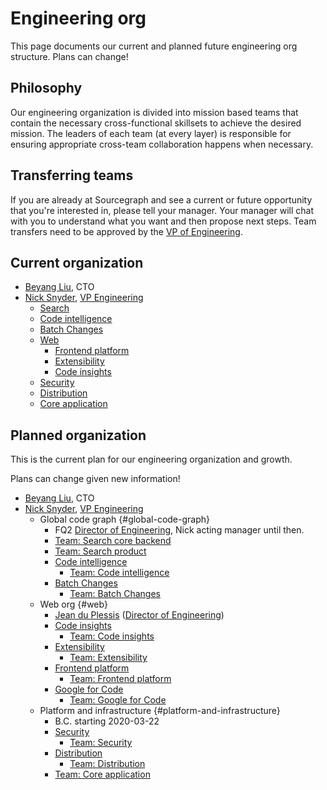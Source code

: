 # Engineering org

This page documents our current and planned future engineering org structure. Plans can change!

## Philosophy

Our engineering organization is divided into mission based teams that contain the necessary cross-functional skillsets to achieve the desired mission. The leaders of each team (at every layer) is responsible for ensuring appropriate cross-team collaboration happens when necessary.

## Transferring teams

If you are already at Sourcegraph and see a current or future opportunity that you're interested in, please tell your manager. Your manager will chat with you to understand what you want and then propose next steps. Team transfers need to be approved by the [VP of Engineering](roles.md#vp-engineering).

## Current organization

- [Beyang Liu](index.md#beyang-liu), CTO
- [Nick Snyder](index.md#nick-snyder-he-him), [VP Engineering](../../handbook/engineering/roles.md#vp-engineering)
	- [Search](../../handbook/engineering/search/index.md)
	- [Code intelligence](../../handbook/engineering/code-intelligence/index.md)
	- [Batch Changes](../../handbook/engineering/batch-changes/index.md)
    - [Web](../../handbook/engineering/web/index.md)
        - [Frontend platform](../../handbook/engineering/web/frontend-platform/index.md)
        - [Extensibility](../../handbook/engineering/web/extensibility/index.md)
		- [Code insights](../../handbook/engineering/web/code-insights/index.md)
	- [Security](../../handbook/engineering/security/index.md)
	- [Distribution](../../handbook/engineering/distribution/index.md)
	- [Core application](../../handbook/engineering/core-application/index.md)

## Planned organization

This is the current plan for our engineering organization and growth.

Plans can change given new information!

- [Beyang Liu](../../../company/team/index.md#beyang-liu), CTO
- [Nick Snyder](../../../company/team/index.md#nick-snyder-he-him), [VP Engineering](roles.md#vp-engineering)
    - Global code graph {#global-code-graph}
        - FQ2 [Director of Engineering](https://jobs.lever.co/sourcegraph/92a29215-e44f-4f2e-b147-73a8cb756d09), Nick acting manager until then.
        - [Team: Search core backend](search/index.md#search-core-backend-eng)
        - [Team: Search product](search/index.md#search-product-eng)
        - [Code intelligence](code-intelligence/index.md)
            - [Team: Code intelligence](code-intelligence/index.md#code-intelligence-eng)
        - [Batch Changes](batch-changes/index.md)
            - [Team: Batch Changes](batch-changes/index.md#batch-changes-eng)
    - Web org {#web}
        - [Jean du Plessis](../../../company/team/index.md#jean-du-plessis-he-him) ([Director of Engineering](roles.md#director-of-engineering))
        - [Code insights](web/code-insights/index.md)
            - [Team: Code insights](web/code-insights/index.md#code-insights-eng)
        - [Extensibility](web/extensibility/index.md)
            - [Team: Extensibility](web/extensibility/index.md#extensibility-eng)
        - [Frontend platform](web/frontend-platform/index.md)
            - [Team: Frontend platform](web/frontend-platform/index.md#frontend-platform-eng)
        - [Google for Code](web/google-for-code/index.md)
            - [Team: Google for Code](web/google-for-code/index.md#google-for-code-eng)
    - Platform and infrastructure {#platform-and-infrastructure}
        - B.C. starting 2020-03-22
        - [Security](security/index.md)
            - [Team: Security](security/index.md#security-eng)
        - [Distribution](distribution/index.md)
            - [Team: Distribution](distribution/index.md#distribution-eng)
        - [Team: Core application](core-application/index.md#core-application-eng)

<script>
// This script injects the org chart content into each section of this page that links to a team page.
// It is similar to the script used to compile the goals in ../goals/index.md.

async function getPageOrgList(pageUrl) {
	const sectionId = pageUrl.replace(/^.*#/, '')

	const resp = await fetch(pageUrl)
	const doc = new DOMParser().parseFromString(await resp.text(), "text/html")
	const section = doc.getElementById(sectionId)
	if (!section) {
		const error = document.createElement('p')
		error.innerText = `Error generating org chart: page at ${pageUrl} has no section with ID ${sectionId}.`
		return error
	}
    return section.parentNode
}

const teamAnchors = Array.from(document.querySelectorAll('a')).filter(a => a.innerText.startsWith('Team: '))
Promise.all(
	teamAnchors.map(async a => ({
		anchor: a,
		content: await getPageOrgList(a.href),
	}))
).then(data => {
	for (const {anchor, content} of data) {
        // Replace the parent node list item
        anchor.parentNode.replaceWith(content)
	}
})
</script>

